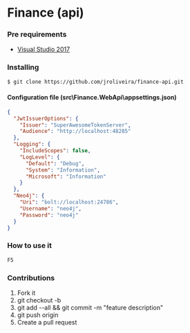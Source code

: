 # Finance (api)

### Pre requirements

* [Visual Studio 2017](https://www.visualstudio.com/vs/whatsnew/)

### Installing

``` bash
$ git clone https://github.com/jroliveira/finance-api.git
```

#### Configuration file (src\Finance.WebApi\appsettings.json)

``` json
{
  "JwtIssuerOptions": {
    "Issuer": "SuperAwesomeTokenServer",
    "Audience": "http://localhost:48285"
  },
  "Logging": {
    "IncludeScopes": false,
    "LogLevel": {
      "Default": "Debug",
      "System": "Information",
      "Microsoft": "Information"
    }
  },
  "Neo4j": {
    "Uri": "bolt://localhost:24786",
    "Username": "neo4j",
    "Password": "neo4j"
  }
}
```

### How to use it

``` bash
F5
```

### Contributions

1. Fork it
2. git checkout -b <branch-name>
3. git add --all && git commit -m "feature description"
4. git push origin <branch-name>
5. Create a pull request
